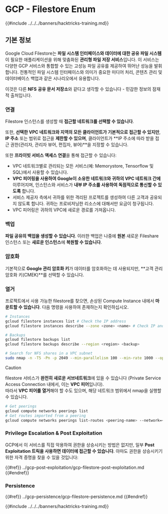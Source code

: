 # GCP - Filestore Enum

{{#include ../../../banners/hacktricks-training.md}}

## 기본 정보

Google Cloud Filestore는 **파일 시스템 인터페이스와 데이터에 대한 공유 파일 시스템**이 필요한 애플리케이션을 위해 맞춤화된 **관리형 파일 저장 서비스**입니다. 이 서비스는 다양한 GCP 서비스와 통합할 수 있는 고성능 파일 공유를 제공하여 뛰어난 성능을 발휘합니다. 전통적인 파일 시스템 인터페이스와 의미가 중요한 미디어 처리, 콘텐츠 관리 및 데이터베이스 백업과 같은 시나리오에서 유용합니다.

이것은 다른 **NFS** **공유 문서 저장소**와 같다고 생각할 수 있습니다 - 민감한 정보의 잠재적 출처입니다.

### 연결

Filestore 인스턴스를 생성할 때 **접근할 네트워크를 선택할 수 있습니다**.

또한, **선택한 VPC 네트워크와 지역의 모든 클라이언트가 기본적으로 접근할 수 있지만**, **IP 주소** 또는 범위로 접근을 **제한할 수 있으며**, 클라이언트가 **IP 주소에 따라 받을 접근 권한(관리자, 관리자 뷰어, 편집자, 뷰어)**을 지정할 수 있습니다.

또한 **프라이빗 서비스 액세스 연결**을 통해 접근할 수 있습니다:

- VPC 네트워크별로 관리되는 모든 서비스(예: Memorystore, Tensorflow 및 SQL)에서 사용할 수 있습니다.
- **VPC 피어링을 사용하여 Google이 소유한 네트워크와 귀하의 VPC 네트워크 간에** 이루어지며, 인스턴스와 서비스가 **내부 IP 주소를 사용하여 독점적으로 통신할 수 있도록** 합니다.
- 서비스 제공자 측에서 귀하를 위한 격리된 프로젝트를 생성하여 다른 고객과 공유되지 않도록 합니다. 귀하는 프로비저닝한 리소스에 대해서만 요금이 청구됩니다.
- VPC 피어링은 귀하의 VPC에 새로운 경로를 가져옵니다.

### 백업

**파일 공유의 백업을 생성할 수 있습니다**. 이러한 백업은 나중에 **원본** 새로운 Fileshare 인스턴스 또는 **새로운 인스턴스**에 **복원할 수 있습니다**.

### 암호화

기본적으로 **Google 관리 암호화 키**가 데이터를 암호화하는 데 사용되지만, **고객 관리 암호화 키(CMEK)**를 선택할 수 있습니다.

### 열거

프로젝트에서 사용 가능한 filestore를 찾으면, 손상된 Compute Instance 내에서 **마운트할 수 있습니다**. 다음 명령을 사용하여 존재하는지 확인하십시오.
```bash
# Instances
gcloud filestore instances list # Check the IP address
gcloud filestore instances describe --zone <zone> <name> # Check IP and access restrictions

# Backups
gcloud filestore backups list
gcloud filestore backups describe --region <region> <backup>

# Search for NFS shares in a VPC subnet
sudo nmap -n -T5 -Pn -p 2049 --min-parallelism 100 --min-rate 1000 --open 10.99.160.2/20
```
> [!CAUTION]
> filestore 서비스가 **완전히 새로운 서브네트워크**에 있을 수 있습니다 (Private Service Access Connection 내에서, 이는 **VPC 피어**입니다).\
> 따라서 **VPC 피어를 열거**해야 할 수도 있으며, 해당 네트워크 범위에서 nmap을 실행할 수 있습니다.
>
> ```bash
> # Get peerings
> gcloud compute networks peerings list
> # Get routes imported from a peering
> gcloud compute networks peerings list-routes <peering-name> --network=<network-name> --region=<region> --direction=INCOMING
> ```

### Privilege Escalation & Post Exploitation

GCP에서 이 서비스를 직접 악용하여 권한을 상승시키는 방법은 없지만, 일부 **Post Exploitation 트릭을 사용하면 데이터에 접근할 수 있습니다**. 아마도 권한을 상승시키기 위한 자격 증명을 찾을 수 있을 것입니다:

{{#ref}}
../gcp-post-exploitation/gcp-filestore-post-exploitation.md
{{#endref}}

### Persistence

{{#ref}}
../gcp-persistence/gcp-filestore-persistence.md
{{#endref}}

{{#include ../../../banners/hacktricks-training.md}}
